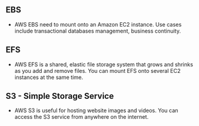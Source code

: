 ## EBS 

- AWS EBS need to mount onto an Amazon EC2 instance. Use cases include transactional databases management, business continuity.

## EFS 

- AWS EFS is a shared, elastic file storage system that grows and shrinks as you add and remove files. You can mount EFS onto several EC2 instances at the same time.

## S3 - Simple Storage Service

- AWS S3 is useful for hosting website images and videos. You can access the S3 service from anywhere on the internet.

